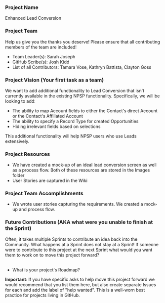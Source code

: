 ### Project Name
Enhanced Lead Conversion

### Project Team
Help us give you the thanks you deserve! Please ensure that all contributing members of the team are included!
* Team Leader(s): Sarah Joseph
* GitHub Scribe(s): Josh Kidd
* List of all Contributors: Tamara Vose, Kathryn Battista, Clayton Goss

### Project Vision (Your first task as a team)
We want to add additional functionality to Lead Conversion that isn't currently available in the existing NPSP functionality. Specifically, we will be looking to add:
* The ability to map Account fields to either the Contact's direct Account or the Contact's Affiliated Account
* The ability to specify a Record Type for created Opportunities
* Hiding irrelevant fields based on selections

This additional functionality will help NPSP users who use Leads extensively.

### Project Resources
* We have created a mock-up of an ideal lead conversion screen as well as a process flow. Both of these resources are stored in the Images folder
* User Stories are captured in the Wiki

### Project Team Accomplishments
* We wrote user stories capturing the requirements. We created a mock-up and process flow.

### Future Contributions (AKA what were you unable to finish at the Sprint)
Often, it takes multiple Sprints to contribute an idea back into the Community. What happens at a Sprint does not stay at a Sprint! If someone were to contribute to this project at the next Sprint what would you want them to work on to move this project forward?<br><br>
* What is your project's Roadmap?

**Important**: If you have specific asks to help move this project forward we would recommend that you list them here, but also create separate Issues for each and add the label of "help wanted". This is a well-worn best practice for projects living in GitHub.
